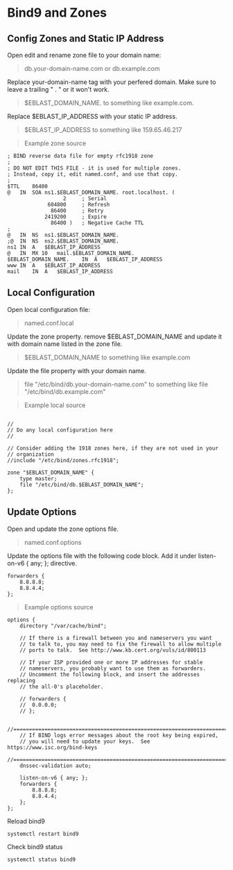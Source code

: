 # Bind9 and Zones
## Config Zones and Static IP Address
Open edit and rename zone file to your domain name:
> db.your-domain-name.com or db.example.com

Replace your-domain-name tag with your perfered domain. Make sure to leave a trailing " . " or it won't work.
> $EBLAST_DOMAIN_NAME. to something like example.com.

Replace $EBLAST_IP_ADDRESS with your static IP address.
> $EBLAST_IP_ADDRESS to something like 159.65.46.217

> Example zone source 
```shell
; BIND reverse data file for empty rfc1918 zone
;
; DO NOT EDIT THIS FILE - it is used for multiple zones.
; Instead, copy it, edit named.conf, and use that copy.
;
$TTL	86400
@	IN	SOA	ns1.$EBLAST_DOMAIN_NAME. root.localhost. (
			      2		; Serial
			 604800		; Refresh
			  86400		; Retry
			2419200		; Expire
			  86400 )	; Negative Cache TTL
;
@	IN	NS	ns1.$EBLAST_DOMAIN_NAME.
;@	IN	NS	ns2.$EBLAST_DOMAIN_NAME.
ns1	IN	A	$EBLAST_IP_ADDRESS
@ 	IN	MX 10 	mail.$EBLAST_DOMAIN_NAME.
$EBLAST_DOMAIN_NAME.	IN	A	$EBLAST_IP_ADDRESS
www	IN	A	$EBLAST_IP_ADDRESS
mail	IN	A	$EBLAST_IP_ADDRESS

```
## Local Configuration
Open local configuration file:
> named.conf.local

Update the zone property. remove $EBLAST_DOMAIN_NAME and update it with domain name listed in the zone file.
> $EBLAST_DOMAIN_NAME to something like example.com

Update the file property with your domain name.
> file "/etc/bind/db.your-domain-name.com" to something like file "/etc/bind/db.example.com"

> Example local source 
```shell

//
// Do any local configuration here
//

// Consider adding the 1918 zones here, if they are not used in your
// organization
//include "/etc/bind/zones.rfc1918";

zone "$EBLAST_DOMAIN_NAME" {
	type master;
	file "/etc/bind/db.$EBLAST_DOMAIN_NAME";
};
```

## Update Options
Open and update the zone options file.
> named.conf.options

Update the options file with the following code block. Add it under listen-on-v6 { any; }; directive.
```shell
forwarders {
    8.8.8.8;
    8.8.4.4;
};
```

> Example options source 
```shell
options {
    directory "/var/cache/bind";

    // If there is a firewall between you and nameservers you want
    // to talk to, you may need to fix the firewall to allow multiple
    // ports to talk.  See http://www.kb.cert.org/vuls/id/800113

    // If your ISP provided one or more IP addresses for stable 
    // nameservers, you probably want to use them as forwarders.  
    // Uncomment the following block, and insert the addresses replacing 
    // the all-0's placeholder.

    // forwarders {
    // 	0.0.0.0;
    // };

    //========================================================================
    // If BIND logs error messages about the root key being expired,
    // you will need to update your keys.  See https://www.isc.org/bind-keys
    //========================================================================
    dnssec-validation auto;

    listen-on-v6 { any; };
    forwarders {
        8.8.8.8;
        8.8.4.4;
    };
};
```

Reload bind9
```shell
systemctl restart bind9
```

Check bind9 status
```shell
systemctl status bind9
```


